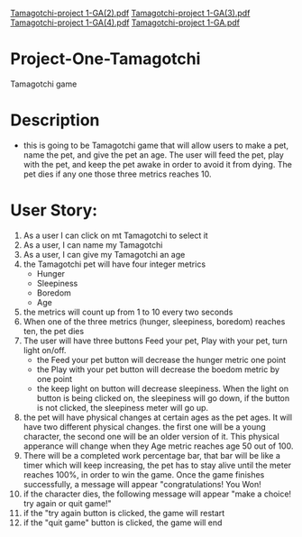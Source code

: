 [Tamagotchi-project 1-GA(2).pdf](https://github.com/Hasanrizvi1993/Project-One-Tamagotchi/files/7574120/Tamagotchi-project.1-GA.2.pdf)
[Tamagotchi-project 1-GA(3).pdf](https://github.com/Hasanrizvi1993/Project-One-Tamagotchi/files/7574121/Tamagotchi-project.1-GA.3.pdf)
[Tamagotchi-project 1-GA(4).pdf](https://github.com/Hasanrizvi1993/Project-One-Tamagotchi/files/7574122/Tamagotchi-project.1-GA.4.pdf)
[Tamagotchi-project 1-GA.pdf](https://github.com/Hasanrizvi1993/Project-One-Tamagotchi/files/7574118/Tamagotchi-project.1-GA.pdf)
# Project-One-Tamagotchi
Tamagotchi game

# Description

- this is going to be Tamagotchi game that will allow users to make a pet, name the pet, and give the pet an age. The user will feed the pet, play with the pet, and keep the pet awake in order to avoid it from dying. The pet dies if any one those three metrics reaches 10.

# User Story:

1. As a user I can click on mt Tamagotchi to select it
2. As a user, I can name my Tamagotchi
3. As a user, I can give my Tamagotchi an age
4. the Tamagotchi pet will have four integer metrics
   - Hunger
   - Sleepiness
   - Boredom
   - Age
5. the metrics will count up from 1 to 10 every two seconds
6. When one of the three metrics (hunger, sleepiness, boredom) reaches ten, the pet dies
8. The user will have three buttons Feed your pet, Play with your pet, turn light on/off.
   -  the Feed your pet button will decrease the hunger metric one point
   -  the Play with your pet button will decrease the boedom metric by one point
   -  the keep light on button will decrease sleepiness. When the light on button is being clicked on, the sleepiness will go down, if the button is not clicked,         the sleepiness meter will go up.
9. the pet will have physical changes at certain ages as the pet ages. It will have two different physical changes. the first one will be a young character, the        second one will be an older version of it. This physical apperance will change when they Age metric reaches age 50 out of 100. 
10. There will be a completed work percentage bar, that bar will be like a timer which will keep increasing, the pet has to stay alive until the meter reaches 100%,     in order to win the game. Once the game finishes successfully, a message will appear "congratulations! You Won!
11. if the character dies, the following message will appear "make a choice! try again or quit game!"
12. if the "try again button is clicked, the game will restart
13. if the "quit game" button is clicked, the game will end
